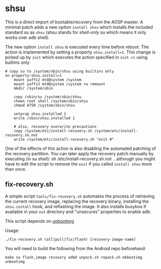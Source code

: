 shsu
====

This is a direct import of bootable/recovery from the AOSP master. A minimal
patch adds a new option `install shsu` which installs the included standard
su as `shsu` (shsu stands for *shell-only* su which means it only works over adb
shell).

The new option `install shsu` is executed every time before reboot. The action
is implemented by setting a property `shsu.install=1`. This change is picked
up by `init` which executes the action specified in `init.rc` using builtins
only:

    # copy su to /system/xbin/shsu using builtins only
    on property:shsu.install=1
        mount yaffs2 mtd@system /system
        mount yaffs2 mtd@system /system rw remount
        mkdir /system/xbin

        copy /sbin/su /system/xbin/shsu
        chown root shell /system/xbin/shsu
        chmod 4750 /system/xbin/shsu

        setprop shsu.installed 1
        write /sbin/shsu.installed 1

        # also, recovery overwrite precautions
        copy /system/etc/install-recovery.sh /system/etc/install-recovery.sh.not
        write /system/etc/install-recovery.sh "exit #"


One of the effects of this action is also disabling the automated patching of
the recovery partition. You can later apply the recovery patch manually by
executing (in su shell):
    sh /etc/install-recovery.sh.not
...although you might have to edit the script to remove the `exit` if you called
`install shsu` more than once.

fix-recovery.sh
---------------

A simple script `tools/fix-recovery.sh` automates the process of retrieving the
current recovery image, replacing the recovery binary, installing the
`shsu.install` hook, and reflashing the image. It also installs busybox if
available in your `out` directory and "unsecures" properties to enable adb.

This script depends on [unbootimg](https://github.com/szym/unbootimg)

Usage:

    ./fix-recovery.sh (all|pull|fix|flash) [recovery-image-name]

You will need to build the following from the Android repo beforehand:

    make su flash_image recovery adbd unpack.sh repack.sh mkbootimg unbootimg
